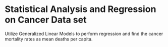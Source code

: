 # Statistical Analysis and Regression on Cancer Data set
Utilize Generalized Linear Models to perform regression and find the cancer mortality rates as mean deaths per capita.
